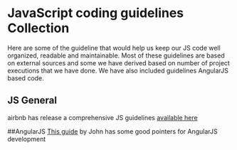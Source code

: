 JavaScript coding guidelines Collection
==================

Here are some of the guideline that would help us keep our JS code well organized, readable and maintainable. Most of these guidelines are based on external sources and some we have derived based on number of project executions that we have done. We have also included guidelines AngularJS based code.

## JS General
airbnb has release a comprehensive JS guidelines [available here](https://github.com/airbnb/javascript)

##AngularJS 
[This guide](https://github.com/johnpapa/angularjs-styleguide) by John has some good pointers for AngularJS development 
